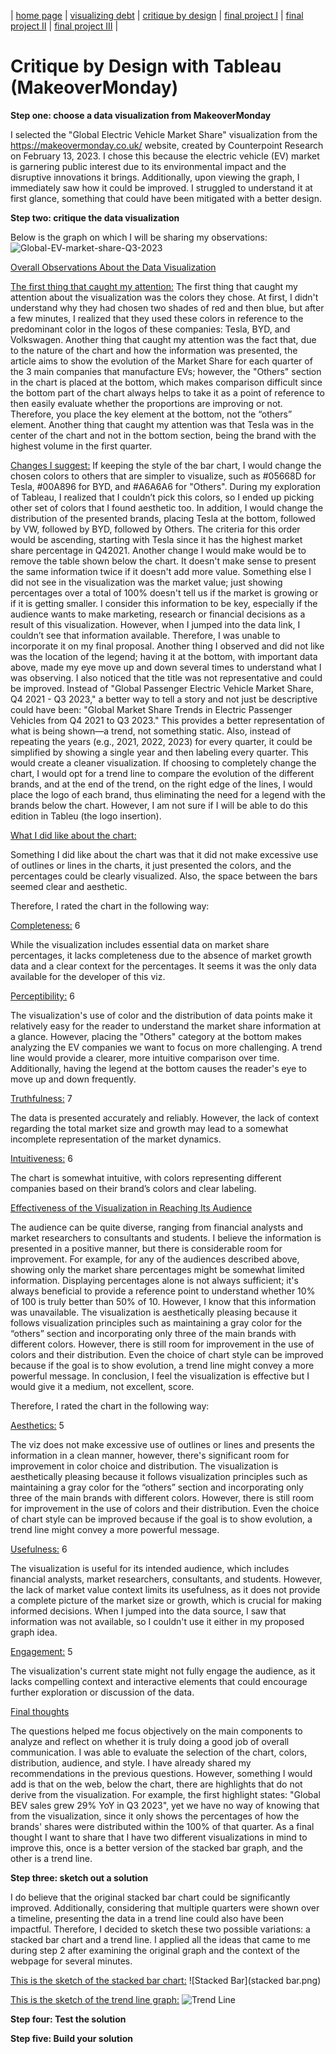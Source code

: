 | [home page](https://cmustudent.github.io/tswd-portfolio-templates/) | [visualizing debt](visualizing-government-debt) | [critique by design](critique-by-design) | [final project I](final-project-part-one) | [final project II](final-project-part-two) | [final project III](final-project-part-three) |

# Critique by Design with Tableau (MakeoverMonday)

**Step one: choose a data visualization from MakeoverMonday**

I selected the "Global Electric Vehicle Market Share" visualization from the https://makeovermonday.co.uk/ website, created by Counterpoint Research on February 13, 2023. I chose this because the electric vehicle (EV) market is garnering public interest due to its environmental impact and the disruptive innovations it brings. Additionally, upon viewing the graph, I immediately saw how it could be improved. I struggled to understand it at first glance, something that could have been mitigated with a better design.

**Step two: critique the data visualization**

Below is the graph on which I will be sharing my observations:
![Global-EV-market-share-Q3-2023](Global-EV-market-share-Q3-2023.png)


<u>Overall Observations About the Data Visualization</u>

<u>The first thing that caught my attention:</u>
The first thing that caught my attention about the visualization was the colors they chose. At first, I didn't understand why they had chosen two shades of red and then blue, but after a few minutes, I realized that they used these colors in reference to the predominant color in the logos of these companies: Tesla, BYD, and Volkswagen.
Another thing that caught my attention was the fact that, due to the nature of the chart and how the information was presented, the article aims to show the evolution of the Market Share for each quarter of the 3 main companies that manufacture EVs; however, the "Others" section in the chart is placed at the bottom, which makes comparison difficult since the bottom part of the chart always helps to take it as a point of reference to then easily evaluate whether the proportions are improving or not. Therefore, you place the key element at the bottom, not the “others” element. Another thing that caught my attention was that Tesla was in the center of the chart and not in the bottom section, being the brand with the highest volume in the first quarter.

<u>Changes I suggest:</u>
If keeping the style of the bar chart, I would change the chosen colors to others that are simpler to visualize, such as #05668D for Tesla, #00A896 for BYD, and #A6A6A6 for "Others". During my exploration of Tableau, I realized that I couldn’t pick this colors, so I ended up picking other set of colors that I found aesthetic too. In addition, I would change the distribution of the presented brands, placing Tesla at the bottom, followed by VW, followed by BYD, followed by Others. The criteria for this order would be ascending, starting with Tesla since it has the highest market share percentage in Q42021.
Another change I would make would be to remove the table shown below the chart. It doesn't make sense to present the same information twice if it doesn't add more value.
Something else I did not see in the visualization was the market value; just showing percentages over a total of 100% doesn't tell us if the market is growing or if it is getting smaller. I consider this information to be key, especially if the audience wants to make marketing, research or financial decisions as a result of this visualization. However, when I jumped into the data link, I couldn’t see that information available. Therefore, I was unable to incorporate it on my final proposal.
Another thing I observed and did not like was the location of the legend; having it at the bottom, with important data above, made my eye move up and down several times to understand what I was observing.
I also noticed that the title was not representative and could be improved. Instead of "Global Passenger Electric Vehicle Market Share, Q4 2021 - Q3 2023," a better way to tell a story and not just be descriptive could have been: "Global Market Share Trends in Electric Passenger Vehicles from Q4 2021 to Q3 2023." This provides a better representation of what is being shown—a trend, not something static.
Also, instead of repeating the years (e.g., 2021, 2022, 2023) for every quarter, it could be simplified by showing a single year and then labeling every quarter. This would create a cleaner visualization.
If choosing to completely change the chart, I would opt for a trend line to compare the evolution of the different brands, and at the end of the trend, on the right edge of the lines, I would place the logo of each brand, thus eliminating the need for a legend with the brands below the chart. However, I am not sure if I will be able to do this edition in Tableu (the logo insertion).

<u>What I did like about the chart:</u>

Something I did like about the chart was that it did not make excessive use of outlines or lines in the charts, it just presented the colors, and the percentages could be clearly visualized. Also, the space between the bars seemed clear and aesthetic.

Therefore, I rated the chart in the following way:

<u>Completeness:</u> 6

While the visualization includes essential data on market share percentages, it lacks completeness due to the absence of market growth data and a clear context for the percentages. It seems it was the only data available for the developer of this viz.

<u>Perceptibility:</u> 6

The visualization's use of color and the distribution of data points make it relatively easy for the reader to understand the market share information at a glance. However, placing the "Others" category at the bottom makes analyzing the EV companies we want to focus on more challenging. A trend line would provide a clearer, more intuitive comparison over time. Additionally, having the legend at the bottom causes the reader's eye to move up and down frequently.

<u>Truthfulness:</u> 7

The data is presented accurately and reliably. However, the lack of context regarding the total market size and growth may lead to a somewhat incomplete representation of the market dynamics.

<u>Intuitiveness:</u> 6

The chart is somewhat intuitive, with colors representing different companies based on their brand’s colors and clear labeling.


<u>Effectiveness of the Visualization in Reaching Its Audience</u>

The audience can be quite diverse, ranging from financial analysts and market researchers to consultants and students. I believe the information is presented in a positive manner, but there is considerable room for improvement. For example, for any of the audiences described above, showing only the market share percentages might be somewhat limited information. Displaying percentages alone is not always sufficient; it's always beneficial to provide a reference point to understand whether 10% of 100 is truly better than 50% of 10. However, I know that this information was unavailable. The visualization is aesthetically pleasing because it follows visualization principles such as maintaining a gray color for the “others” section and incorporating only three of the main brands with different colors. However, there is still room for improvement in the use of colors and their distribution. Even the choice of chart style can be improved because if the goal is to show evolution, a trend line might convey a more powerful message. In conclusion, I feel the visualization is effective but I would give it a medium, not excellent, score.

Therefore, I rated the chart in the following way:

<u>Aesthetics:</u> 5

The viz does not make excessive use of outlines or lines and presents the information in a clean manner, however, there's significant room for improvement in color choice and distribution. The visualization is aesthetically pleasing because it follows visualization principles such as maintaining a gray color for the “others” section and incorporating only three of the main brands with different colors. However, there is still room for improvement in the use of colors and their distribution. Even the choice of chart style can be improved because if the goal is to show evolution, a trend line might convey a more powerful message.

<u>Usefulness:</u> 6

The visualization is useful for its intended audience, which includes financial analysts, market researchers, consultants, and students. However, the lack of market value context limits its usefulness, as it does not provide a complete picture of the market size or growth, which is crucial for making informed decisions. When I jumped into the data source, I saw that information was not available, so I couldn't use it either in my proposed graph idea.

<u>Engagement:</u> 5

The visualization's current state might not fully engage the audience, as it lacks compelling context and interactive elements that could encourage further exploration or discussion of the data.


<u>Final thoughts</u>

The questions helped me focus objectively on the main components to analyze and reflect on whether it is truly doing a good job of overall communication. I was able to evaluate the selection of the chart, colors, distribution, audience, and style. I have already shared my recommendations in the previous questions. However, something I would add is that on the web, below the chart, there are highlights that do not derive from the visualization. For example, the first highlight states: "Global BEV sales grew 29% YoY in Q3 2023", yet we have no way of knowing that from the visualization, since it only shows the percentages of how the brands' shares were distributed within the 100% of that quarter. As a final thought I want to share that I have two different visualizations in mind to improve this, once is a better version of the stacked bar graph, and the other is a trend line.

**Step three: sketch out a solution**

I do believe that the original stacked bar chart could be significantly improved. Additionally, considering that multiple quarters were shown over a timeline, presenting the data in a trend line could also have been impactful. Therefore, I decided to sketch these two possible variations: a stacked bar chart and a trend line. I applied all the ideas that came to me during step 2 after examining the original graph and the context of the webpage for several minutes.


<u>This is the sketch of the stacked bar chart:</u>
![Stacked Bar](stacked bar.png)


<u>This is the sketch of the trend line graph:</u>
![Trend Line](trendline.png)


**Step four: Test the solution**


**Step five: Build your solution**



